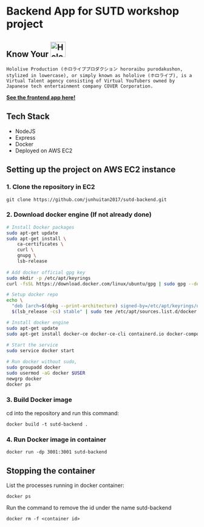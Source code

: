 # Backend App for SUTD workshop project

## Know Your <img src="https://upload.wikimedia.org/wikipedia/commons/thumb/d/df/Hololive_Production_logo.svg/2560px-Hololive_Production_logo.svg.png" alt="Hololive Logo" height="40px"/>

`Hololive Production (ホロライブプロダクション hororaibu purodakushon, stylized in lowercase), or simply known as hololive (ホロライブ), is a Virtual Talent agency consisting of Virtual YouTubers owned by Japanese tech entertainment company COVER Corporation.`

[**See the frontend app here!**](https://github.com/junhuitan2017/sutd-frontend)

## Tech Stack
- NodeJS
- Express
- Docker
- Deployed on AWS EC2

## Setting up the project on AWS EC2 instance
### 1. Clone the repository in EC2
```
git clone https://github.com/junhuitan2017/sutd-backend.git
```

### 2. Download docker engine (If not already done)
```sh
# Install Docker packages
sudo apt-get update
sudo apt-get install \
    ca-certificates \
    curl \
    gnupg \
    lsb-release
    
# Add docker official gpg key
sudo mkdir -p /etc/apt/keyrings
curl -fsSL https://download.docker.com/linux/ubuntu/gpg | sudo gpg --dearmor -o /etc/apt/keyrings/docker.gpg

# Setup docker repo
echo \
  "deb [arch=$(dpkg --print-architecture) signed-by=/etc/apt/keyrings/docker.gpg] https://download.docker.com/linux/ubuntu \
  $(lsb_release -cs) stable" | sudo tee /etc/apt/sources.list.d/docker.list > /dev/null

# Install docker engine
sudo apt-get update
sudo apt-get install docker-ce docker-ce-cli containerd.io docker-compose-plugin
 
# Start the service
sudo service docker start

# Run docker without sudo,
sudo groupadd docker
sudo usermod -aG docker $USER
newgrp docker 
docker ps 
```

### 3. Build Docker image
cd into the repository and run this command:
```
docker build -t sutd-backend .
```

### 4. Run Docker image in container
```
docker run -dp 3001:3001 sutd-backend
```

## Stopping the container
List the processes running in docker container:
```
docker ps
```
Run the command to remove the id under the name sutd-backend
```
docker rm -f <container id>
```
